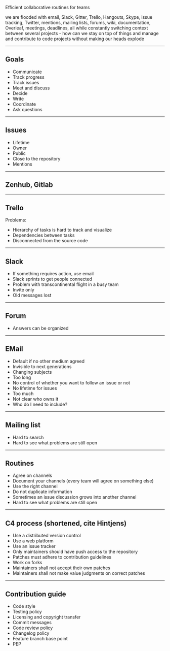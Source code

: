 Efficient collaborative routines for teams

we are flooded with email, Slack, Gitter, Trello, Hangouts, Skype, issue
tracking, Twitter, mentions, mailing lists, forums, wiki, documentation,
Overleaf, meetings, deadlines, all while constantly switching context between
several projects - how can we stay on top of things and manage and contribute
to code projects without making our heads explode

---

## Goals

- Communicate
- Track progress
- Track issues
- Meet and discuss
- Decide
- Write
- Coordinate
- Ask questions

---

## Issues

- Lifetime
- Owner
- Public
- Close to the repository
- Mentions

---

## Zenhub, Gitlab

---

## Trello

Problems:

- Hierarchy of tasks is hard to track and visualize
- Dependencies between tasks
- Disconnected from the source code

---

## Slack

- If something requires action, use email
- Slack sprints to get people connected
- Problem with transcontinental flight in a busy team
- Invite only
- Old messages lost

---

## Forum

- Answers can be organized

---

## EMail

- Default if no other medium agreed
- Invisible to next generations
- Changing subjects
- Too long
- No control of whether you want to follow an issue or not
- No lifetime for issues
- Too much
- Not clear who owns it
- Who do I need to include?

---

## Mailing list

- Hard to search
- Hard to see what problems are still open

---

## Routines

- Agree on channels
- Document your channels (every team will agree on something else)
- Use the right channel
- Do not duplicate information
- Sometimes an issue discussion grows into another channel
- Hard to see what problems are still open

---

## C4 process (shortened, cite Hintjens)

- Use a distributed version control
- Use a web platform
- Use an issue tracker
- Only maintainers should have push access to the repository
- Patches must adhere to contribution guidelines
- Work on forks
- Maintainers shall not accept their own patches
- Maintainers shall not make value judgments on correct patches

---

## Contribution guide

- Code style
- Testing policy
- Licensing and copyright transfer
- Commit messages
- Code review policy
- Changelog policy
- Feature branch base point
- PEP
